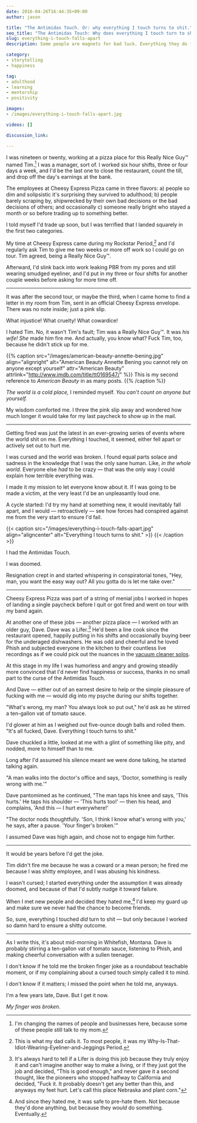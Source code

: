 ```yaml
---
date: 2016-04-26T16:44:35+09:00
author: jason

title: "The Antimidas Touch. Or: why everything I touch turns to shit."
seo_title: "The Antimidas Touch: Why does everything I touch turn to shit?"
slug: everything-i-touch-falls-apart
description: Some people are magnets for bad luck. Everything they do falls apart, and nothing ever goes their way. The universe just has it in for them...or does it?

category:
- storytelling
- happiness

tag:
- adulthood
- learning
- mentorship
- positivity

images:
- /images/everything-i-touch-falls-apart.jpg

videos: []

discussion_link:

---
```

I was nineteen or twenty, working at a pizza place for this Really Nice Guy™ named Tim.[^disclaimer] I was a manager, sort of. I worked six hour shifts, three or four days a week, and I'd be the last one to close the restaurant, count the till, and drop off the day's earnings at the bank.

[^disclaimer]:
    I'm changing the names of people and businesses here, because some of these people still talk to my mom.

The employees at Cheesy Express Pizza came in three flavors: a) people so dim and solipsistic it's surprising they survived to adulthood; b) people barely scraping by, shipwrecked by their own bad decisions or the bad decisions of others; and occasionally c) someone really bright who stayed a month or so before trading up to something better.

I told myself I'd trade up soon, but I was terrified that I landed squarely in the first two categories.

My time at Cheesy Express came during my Rockstar Period,[^rockstar] and I'd regularly ask Tim to give me two weeks or more off work so I could go on tour. Tim agreed, being a Really Nice Guy™.

[^rockstar]:
    This is what my dad calls it. To most people, it was my Why-Is-That-Idiot-Wearing-Eyeliner-and-Jeggings Period.

Afterward, I'd slink back into work leaking PBR from my pores and still wearing smudged eyeliner, and I'd put in my three or four shifts for another couple weeks before asking for more time off.

---

It was after the second tour, or maybe the third, when I came home to find a letter in my room from Tim, sent in an official Cheesy Express envelope. There was no note inside; just a pink slip.

What injustice! What cruelty! What cowardice!

I hated Tim. No, it wasn't Tim's fault; Tim was a Really Nice Guy™. It was _his wife!_ _She_ made him fire me. And actually, you know what? Fuck Tim, too, because he didn't stick up for me.

{{% caption src="/images/american-beauty-annette-bening.jpg"
            align="alignright"
            alt="American Beauty Annette Bening you cannot rely on anyone except yourself"
            attr="American Beauty"
            attrlink="http://www.imdb.com/title/tt0169547/" %}}
  This is my second reference to _American Beauty_ in as many posts.
{{% /caption %}}

_The world is a cold place,_ I reminded myself. _You can't count on anyone but yourself._

My wisdom comforted me. I threw the pink slip away and wondered how much longer it would take for my last paycheck to show up in the mail.

---

Getting fired was just the latest in an ever-growing series of events where the world shit on me. Everything I touched, it seemed, either fell apart or actively set out to hurt me.

I was cursed and the world was broken. I found equal parts solace and sadness in the knowledge that I was the only sane human. Like, _in the whole world_. Everyone else _had_ to be crazy — that was the only way I could explain how terrible everything was.

I made it my mission to let everyone know about it. If I was going to be made a victim, at the very least I'd be an unpleasantly loud one.

A cycle started: I'd try my hand at something new, it would inevitably fall apart, and I would — retroactively — see how forces had conspired against me from the very start to ensure I'd fail.

{{< caption src="/images/everything-i-touch-falls-apart.jpg"
            align="aligncenter"
            alt="Everything I touch turns to shit." >}}
{{< /caption >}}

I had the Antimidas Touch.

I was doomed.

Resignation crept in and started whispering in conspiratorial tones, "Hey, man, you want the easy way out? All you gotta do is let me take over."

---

Cheesy Express Pizza was part of a string of menial jobs I worked in hopes of landing a single paycheck before I quit or got fired and went on tour with my band again.

At another one of these jobs — another pizza place — I worked with an older guy, Dave. Dave was a Lifer.[^lifer] He'd been a line cook since the restaurant opened, happily putting in his shifts and occasionally buying beer for the underaged dishwashers. He was odd and cheerful and he loved Phish and subjected everyone in the kitchen to their countless live recordings as if we could pick out the nuances in the [vacuum cleaner solos](https://youtu.be/1v4dIZNXfsE).

[^lifer]:
    It's always hard to tell if a Lifer is doing this job because they truly enjoy it and can't imagine another way to make a living, or if they just got the job and decided, "This is good enough," and never gave it a second thought, like the pioneers who stopped halfway to California and decided, "Fuck it. It probably doesn't get any better than this, and anyways my feet hurt. Let's call this place Nebraska and plant corn."

At this stage in my life I was humorless and angry and growing steadily more convinced that I'd never find happiness or success, thanks in no small part to the curse of the Antimidas Touch.

And Dave — either out of an earnest desire to help or the simple pleasure of fucking with me — would dig into my psyche during our shifts together.

"What's wrong, my man? You always look so put out," he'd ask as he stirred a ten-gallon vat of tomato sauce.

I'd glower at him as I weighed out five-ounce dough balls and rolled them. "It's all fucked, Dave. Everything I touch turns to shit."

Dave chuckled a little, looked at me with a glint of something like pity, and nodded, more to himself than to me.

Long after I'd assumed his silence meant we were done talking, he started talking again.

"A man walks into the doctor's office and says, 'Doctor, something is really wrong with me.'"

Dave pantomimed as he continued, "The man taps his knee and says, 'This hurts.' He taps his shoulder — 'This hurts too!' — then his head, and complains, 'And this — I hurt everywhere!'

"The doctor nods thoughtfully. 'Son, I think I know what's wrong with you,' he says, after a pause. 'Your finger's broken.'"

I assumed Dave was high again, and chose not to engage him further.

---

It would be years before I'd get the joke.

Tim didn't fire me because he was a coward or a mean person; he fired me because I was shitty employee, and I was abusing his kindness.

I wasn't cursed; I started everything under the assumption it was already doomed, and because of that I'd subtly nudge it toward failure.

When I met new people and decided they hated me,[^new-people] I'd keep my guard up and make sure we never had the chance to become friends.

[^new-people]:
    And since they hated me, it was safe to pre-hate them. Not because they'd done anything, but because they _would_ do something. Eventually.

So, sure, everything I touched _did_ turn to shit — but only because I worked so damn hard to ensure a shitty outcome.

---

As I write this, it's about mid-morning in Whitefish, Montana. Dave is probably stirring a ten-gallon vat of tomato sauce, listening to Phish, and making cheerful conversation with a sullen teenager.

I don't know if he told me the broken finger joke as a roundabout teachable moment, or if my complaining about a cursed touch simply called it to mind.

I don't know if it matters; I missed the point when he told me, anyways.

I'm a few years late, Dave. But I get it now.

*My finger was broken.*
